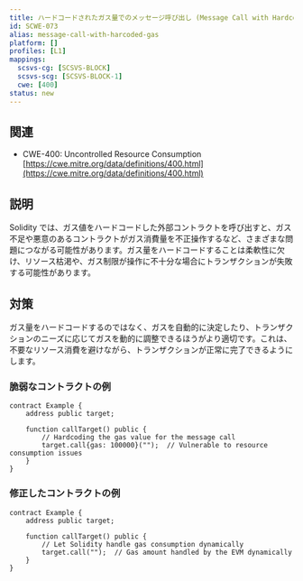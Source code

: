 ```yaml
---
title: ハードコードされたガス量でのメッセージ呼び出し (Message Call with Hardcoded Gas Amount)
id: SCWE-073
alias: message-call-with-harcoded-gas
platform: []
profiles: [L1]
mappings:
  scsvs-cg: [SCSVS-BLOCK]
  scsvs-scg: [SCSVS-BLOCK-1]
  cwe: [400]
status: new
---
```


## 関連
- CWE-400: Uncontrolled Resource Consumption  
  [https://cwe.mitre.org/data/definitions/400.html](https://cwe.mitre.org/data/definitions/400.html)

## 説明
Solidity では、ガス値をハードコードした外部コントラクトを呼び出すと、ガス不足や悪意のあるコントラクトがガス消費量を不正操作するなど、さまざまな問題につながる可能性があります。ガス量をハードコードすることは柔軟性に欠け、リソース枯渇や、ガス制限が操作に不十分な場合にトランザクションが失敗する可能性があります。

## 対策
ガス量をハードコードするのではなく、ガスを自動的に決定したり、トランザクションのニーズに応じてガスを動的に調整できるほうがより適切です。これは、不要なリソース消費を避けながら、トランザクションが正常に完了できるようにします。

### 脆弱なコントラクトの例
```solidity
contract Example {
    address public target;

    function callTarget() public {
        // Hardcoding the gas value for the message call
        target.call{gas: 100000}("");  // Vulnerable to resource consumption issues
    }
}
```

### 修正したコントラクトの例
```solidity
contract Example {
    address public target;

    function callTarget() public {
        // Let Solidity handle gas consumption dynamically
        target.call("");  // Gas amount handled by the EVM dynamically
    }
}
```
